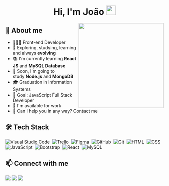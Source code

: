 <h1 align="center">Hi, I'm João <img src="https://raw.githubusercontent.com/kaueMarques/kaueMarques/master/hi.gif" width="30px"></h1>

<img align="right" width="270" src="https://i2.wp.com/allhtaccess.info/wp-content/uploads/2018/03/programming.gif?fit=1281%2C716&ssl=1" />
<!-- <img src="https://raw.githubusercontent.com/MicaelliMedeiros/micaellimedeiros/master/image/computer-illustration.png" min-width="400px" max-width="400px" width="400px" align="right" alt="Computador"> -->

<div>
  <h2>👨 About me</h2>
  <ul>
    <li>👨🏻‍💻 Front-end Developer</li>
    <li>🔎 Exploring, studying, learning and always <strong>evolving</strong></li>
    <li>📚 I'm currently learning <strong>React JS</strong> and <strong>MySQL Database</strong></li>
    <li>🌱 Soon, I'm going to study <strong>Node.js</strong> and <strong>MongoDB</strong></li>
    <li>🎓 Graduation in Information Systems</li>
    <li>🎯 Goal: JavaScript Full Stack Developer
    <li>💼 I'm available for work</li>
    <li>🤝 Can I help you in any way? Contact me</li>
    <!-- <li>📄 See my resume:</li> -->
  </ul>
</div>

<div>
  <h2>🛠️ Tech Stack</h2>
  <div style="display: inline_block">
<!--   <img align="center" alt="Figma" height="25" width="35" src="https://raw.githubusercontent.com/devicons/devicon/master/icons/figma/figma-original.svg">
  <img align="center" alt="Visual Studio Code" height="25" width="35" src="https://raw.githubusercontent.com/devicons/devicon/master/icons/vscode/vscode-original.svg">
  <img align="center" alt="Git" height="25" width="35" src="https://raw.githubusercontent.com/devicons/devicon/master/icons/git/git-original.svg">
  <img align="center" alt="HTML" height="25" width="35" src="https://raw.githubusercontent.com/devicons/devicon/master/icons/html5/html5-original.svg">
  <img align="center" alt="CSS" height="25" width="35" src="https://raw.githubusercontent.com/devicons/devicon/master/icons/css3/css3-original.svg">
  <img align="center" alt="JS" height="25" width="35" src="https://raw.githubusercontent.com/devicons/devicon/master/icons/javascript/javascript-original.svg">
  <img align="center" alt="Bootstrap" height="25" width="35" src="https://raw.githubusercontent.com/devicons/devicon/master/icons/bootstrap/bootstrap-original.svg">
  <img align="center" alt="React" height="25" width="35" src="https://raw.githubusercontent.com/devicons/devicon/master/icons/react/react-original.svg">
  <img align="center" alt="Node.js" height="25" width="35" src="https://raw.githubusercontent.com/devicons/devicon/master/icons/nodejs/nodejs-original.svg"> -->

  <!-- <img align="center" alt="PHP" height="30" width="40" src="https://raw.githubusercontent.com/devicons/devicon/master/icons/php/php-original.svg">
  <img align="center" alt="Python" height="27" width="37" src="https://raw.githubusercontent.com/devicons/devicon/master/icons/python/python-original.svg">
  <img align="center" alt="C#" height="27" width="37" src="https://raw.githubusercontent.com/devicons/devicon/master/icons/csharp/csharp-original.svg"> -->

  ![Visual Studio Code](https://img.shields.io/badge/VS%20CODE-1572B6?style=for-the-badge&logo=visualstudiocode&logoColor=white)&nbsp;
  ![Trello](https://img.shields.io/badge/Trello-1888B6?style=for-the-badge&logo=trello&logoColor=white)&nbsp;
  ![Figma](https://img.shields.io/badge/Figma-43853D?style=for-the-badge&logo=figma&logoColor=white)&nbsp;
  ![GitHub](https://img.shields.io/badge/GitHub-100000?style=for-the-badge&logo=github&logoColor=white)&nbsp;
  ![Git](https://img.shields.io/badge/Git-E34F26?style=for-the-badge&logo=git&logoColor=white)&nbsp;
  ![HTML](https://img.shields.io/badge/HTML5-E34F26?style=for-the-badge&logo=html5&logoColor=white)&nbsp;
  ![CSS](https://img.shields.io/badge/CSS3-1572B6?style=for-the-badge&logo=css3&logoColor=white)&nbsp;
  ![JavaScript](https://img.shields.io/badge/JavaScript-323330?style=for-the-badge&logo=javascript&logoColor=F7DF1E)&nbsp;
  ![Bootstrap](https://img.shields.io/badge/Bootstrap-563D7C?style=for-the-badge&logo=bootstrap&logoColor=white)&nbsp;
  ![React](https://img.shields.io/badge/React-20232A?style=for-the-badge&logo=react&logoColor=61DAFB)&nbsp;
  ![MySQL](https://img.shields.io/badge/MySQL-00758F?style=for-the-badge&logo=mysql&logoColor=white)&nbsp;
<!--   ![Node.js](https://img.shields.io/badge/Node.js-43853D?style=for-the-badge&logo=node.js&logoColor=white)&nbsp;
  ![Typescript](https://img.shields.io/badge/TypeScript-007ACC?style=for-the-badge&logo=typescript&logoColor=white)&nbsp;
  ![React Native](https://img.shields.io/badge/React_Native-20232A?style=for-the-badge&logo=react&logoColor=61DAFB)&nbsp;
  ![PostgreSQL](https://img.shields.io/badge/PostgreSQL-316192?style=for-the-badge&logo=postgresql&logoColor=white)&nbsp;
  ![MongoDB](https://img.shields.io/badge/MongoDB-4EA94B?style=for-the-badge&logo=mongodb&logoColor=white)&nbsp;
  ![Firebase](https://img.shields.io/badge/Firebase-F29D0C?style=for-the-badge&logo=firebase&logoColor=white)&nbsp;
  ![Heroku](https://img.shields.io/badge/Heroku-430098?style=for-the-badge&logo=heroku&logoColor=white)&nbsp;
  ![PHP](https://img.shields.io/badge/PHP-777BB4?style=for-the-badge&logo=php&logoColor=white)&nbsp;
  ![SAAS](https://img.shields.io/badge/Sass-CC6699?style=for-the-badge&logo=sass&logoColor=white)&nbsp;
  ![.NET](https://img.shields.io/badge/.NET-5C2D91?style=for-the-badge&logo=.net&logoColor=white)&nbsp;
  ![Python](https://img.shields.io/badge/Python-14354C?style=for-the-badge&logo=python&logoColor=white)&nbsp;
  ![C-Sharp](https://img.shields.io/badge/C%23-239120?style=for-the-badge&logo=c-sharp&logoColor=white)&nbsp; -->
  
  
<!--   ![Trello](https://img.shields.io/badge/-Trello-333333?style=flat&logo=trello&logoColor=007ACC)&nbsp;
  ![Figma](https://img.shields.io/badge/-Figma-333333?style=flat&logo=figma&logoColor=007ACC)&nbsp;
  ![Visual Studio Code](https://img.shields.io/badge/-Visual%20Studio%20Code-05122A?style=flat&logo=visual-studio-code&logoColor=007ACC)&nbsp;
  ![GitHub](https://img.shields.io/badge/-GitHub-05122A?style=flat&logo=github)&nbsp;
  ![Git](https://img.shields.io/badge/-Git-05122A?style=flat&logo=git)&nbsp;
  ![HTML](https://img.shields.io/badge/-HTML-05122A?style=flat&logo=HTML5)&nbsp;
  ![CSS](https://img.shields.io/badge/-CSS-05122A?style=flat&logo=CSS3&logoColor=1572B6)&nbsp;
  ![JavaScript](https://img.shields.io/badge/-JavaScript-05122A?style=flat&logo=javascript)&nbsp;
  ![Bootstrap](https://img.shields.io/badge/-Bootstrap-05122A?style=flat&logo=bootstrap)&nbsp;
  ![Node.js](https://img.shields.io/badge/-Node.js-05122A?style=flat&logo=node.js)&nbsp;
  ![React](https://img.shields.io/badge/-React-05122A?style=flat&logo=react)&nbsp;
  ![React Native](https://img.shields.io/badge/-React%20Native-05122A?style=flat&logo=react-native)&nbsp;
  ![Python](https://img.shields.io/badge/-Python-05122A?style=flat&logo=python)&nbsp;
  ![PHP](https://img.shields.io/badge/-PHP-05122A?style=flat&logo=php)&nbsp; -->
</div>

<div>
  <h2>📫 Connect with me</h2>
  <a href = "mailto:jpmatozinhos@gmail.com"><img src="https://img.shields.io/badge/Gmail-D14836?style=for-the-badge&logo=gmail&logoColor=white" target="_blank"></a>
  <a href="https://www.linkedin.com/in/joaomatozinhos/" target="_blank"><img src="https://img.shields.io/badge/-LinkedIn-%230077B5?style=for-the-badge&logo=linkedin&logoColor=white" target="_blank"></a>
  <a href="https://instagram.com/joao.matozinhos" target="_blank"><img src="https://img.shields.io/badge/-Instagram-%23E4405F?style=for-the-badge&logo=instagram&logoColor=white" target="_blank"></a>
  <!--  
  <a href="https://www.youtube.com/channel/" target="_blank"><img src="https://img.shields.io/badge/YouTube-FF0000?style=for-the-badge&logo=youtube&logoColor=white" target="_blank"></a>
 	<a href="https://www.twitch.tv/joaomatozinhos" target="_blank"><img src="https://img.shields.io/badge/Twitch-9146FF?style=for-the-badge&logo=twitch&logoColor=white" target="_blank"></a>
 <a href="https://discord.gg/" target="_blank"><img src="https://img.shields.io/badge/Discord-7289DA?style=for-the-badge&logo=discord&logoColor=white" target="_blank"></a> 
  -->
</div>


<!--
**joaomatozinhos/joaomatozinhos** is a ✨ _special_ ✨ repository because its `README.md` (this file) appears on your GitHub profile.

Here are some ideas to get you started:

- 🔭 I’m currently working on ...
- 🌱 I’m currently learning ...
- 👯 I’m looking to collaborate on ...
- 🤔 I’m looking for help with ...
- 💬 Ask me about ...
- 📫 How to reach me: ...
- 😄 Pronouns: ...
- ⚡ Fun fact: ...
  -->
